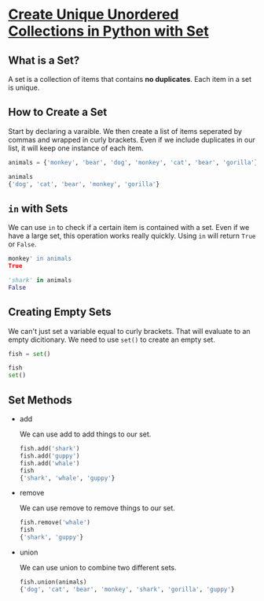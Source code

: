 # [Create Unique Unordered Collections in Python with Set](https://egghead.io/lessons/python-create-unique-unordered-collections-in-python-with-set)

## What is a Set?

A set is a collection of items that contains **no duplicates**. Each item in a set is unique.

## How to Create a Set

Start by declaring a varaible. We then create a list of items seperated by commas and wrapped in curly brackets. Even if we include duplicates in our list, it will keep one instance of each item.

```python
animals = {'monkey', 'bear', 'dog', 'monkey', 'cat', 'bear', 'gorilla'}

animals
{'dog', 'cat', 'bear', 'monkey', 'gorilla'}
```

## `in` with Sets

We can use `in` to check if a certain item is contained with a set. Even if we have a large set, this operation works really quickly. Using `in` will return `True` or `False`.

```python
monkey' in animals
True

'shark' in animals
False
```

## Creating Empty Sets

We can't just set a variable equal to curly brackets. That will evaluate to an empty dicitionary. We need to use `set()` to create an empty set.

```python
fish = set()

fish
set()
```

## Set Methods

- add

    We can use add to add things to our set.

    ```python
    fish.add('shark')
    fish.add('guppy')
    fish.add('whale')
    fish
    {'shark', 'whale', 'guppy'}
    ```

- remove

    We can use remove to remove things to our set.

    ```python
    fish.remove('whale')
    fish
    {'shark', 'guppy'}
    ```

- union

    We can use union to combine two different sets.

    ```python
    fish.union(animals)
    {'dog', 'cat', 'bear', 'monkey', 'shark', 'gorilla', 'guppy'}
    ```
